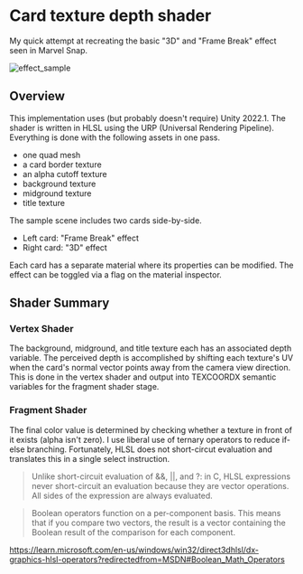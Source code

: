 # Card texture depth shader

My quick attempt at recreating the basic "3D" and "Frame Break" effect seen in Marvel Snap.

![effect_sample](./html/effect_sample.gif)

## Overview

This implementation uses (but probably doesn't require) Unity 2022.1. The shader is written in HLSL using the URP (Universal Rendering Pipeline). Everything is done with the following assets in one pass.

- one quad mesh
- a card border texture
- an alpha cutoff texture
- background texture
- midground texture
- title texture

The sample scene includes two cards side-by-side. 

- Left card: "Frame Break" effect
- Right card: "3D" effect

Each card has a separate material where its properties can be modified. The effect can be toggled via a flag on the material inspector. 

## Shader Summary

### Vertex Shader

The background, midground, and title texture each has an associated depth variable. The perceived depth is accomplished by shifting each texture's UV when the card's normal vector points away from the camera view direction. This is done in the vertex shader and output into TEXCOORDX semantic variables for the fragment shader stage.

### Fragment Shader

The final color value is determined by checking whether a texture in front of it exists (alpha isn't zero). I use liberal use of ternary operators to reduce if-else branching. Fortunately, HLSL does not short-circut evaluation and translates this in a single select instruction. 

> Unlike short-circuit evaluation of &&, ||, and ?: in C, HLSL expressions never short-circuit an evaluation because they are vector operations. All sides of the expression are always evaluated.

> Boolean operators function on a per-component basis. This means that if you compare two vectors, the result is a vector containing the Boolean result of the comparison for each component.

https://learn.microsoft.com/en-us/windows/win32/direct3dhlsl/dx-graphics-hlsl-operators?redirectedfrom=MSDN#Boolean_Math_Operators

